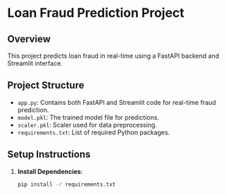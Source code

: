 # Loan Fraud Prediction Project

## Overview
This project predicts loan fraud in real-time using a FastAPI backend and Streamlit interface.

## Project Structure
- `app.py`: Contains both FastAPI and Streamlit code for real-time fraud prediction.
- `model.pkl`: The trained model file for predictions.
- `scaler.pkl`: Scaler used for data preprocessing.
- `requirements.txt`: List of required Python packages.

## Setup Instructions
1. **Install Dependencies**:
   ```bash
   pip install -r requirements.txt
